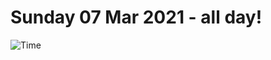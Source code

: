 # Sunday 07 Mar 2021 - all day!
![Time](https://github.com/rich-ctm/today/workflows/Time/badge.svg)
